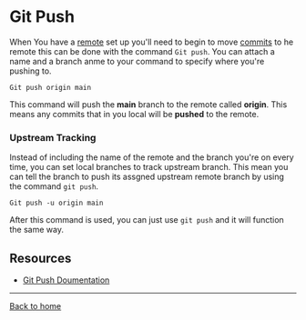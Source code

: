 # Git Push
When You have a [remote](./remote.md) set up you'll need to begin to move [commits](./Commit.md) to he remote this can be done with the command `Git push`.
You can attach a name and a branch anme to your command to specify where you're pushing to.
```
Git push origin main
```
This command will push the **main** branch to the remote called **origin**. This means any commits that in you local will be **pushed** to the remote.

### Upstream Tracking 
Instead of including the name of the remote and the branch you're on every time, you can set local branches to track upstream branch. This mean you can tell the branch to push its assgned upstream remote branch by using the command `git push`.
```
Git push -u origin main
``` 
After this command is used, you can just use `git push` and it will function the same way. 
## Resources 
- [Git Push Doumentation](https://git.com/docas/git-push)
---
[Back to home](../README.md
)